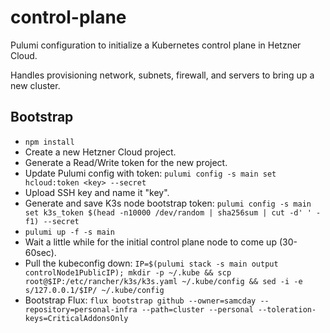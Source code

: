 # control-plane

Pulumi configuration to initialize a Kubernetes control plane in Hetzner Cloud.

Handles provisioning network, subnets, firewall, and servers to bring up a new cluster.

## Bootstrap

 * `npm install`
 * Create a new Hetzner Cloud project.
 * Generate a Read/Write token for the new project.
 * Update Pulumi config with token: `pulumi config -s main set hcloud:token <key> --secret`
 * Upload SSH key and name it "key".
 * Generate and save K3s node bootstrap token: `pulumi config -s main set k3s_token $(head -n10000 /dev/random | sha256sum | cut -d' ' -f1) --secret`
 * `pulumi up -f -s main`
 * Wait a little while for the initial control plane node to come up (30-60sec).
 * Pull the kubeconfig down: `IP=$(pulumi stack -s main output controlNode1PublicIP); mkdir -p ~/.kube && scp root@$IP:/etc/rancher/k3s/k3s.yaml ~/.kube/config && sed -i -e s/127.0.0.1/$IP/ ~/.kube/config`
 * Bootstrap Flux: `flux bootstrap github --owner=samcday --repository=personal-infra --path=cluster --personal --toleration-keys=CriticalAddonsOnly`
